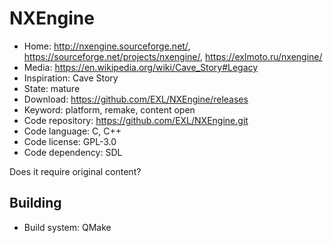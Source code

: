 # NXEngine

- Home: http://nxengine.sourceforge.net/, https://sourceforge.net/projects/nxengine/, https://exlmoto.ru/nxengine/
- Media: https://en.wikipedia.org/wiki/Cave_Story#Legacy
- Inspiration: Cave Story
- State: mature
- Download: https://github.com/EXL/NXEngine/releases
- Keyword: platform, remake, content open
- Code repository: https://github.com/EXL/NXEngine.git
- Code language: C, C++
- Code license: GPL-3.0
- Code dependency: SDL

Does it require original content?

## Building

- Build system: QMake
